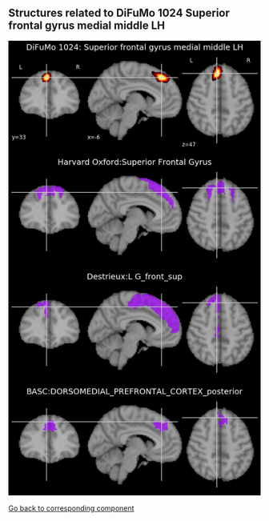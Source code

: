 


## Structures related to DiFuMo 1024 Superior frontal gyrus medial middle LH

![906](906.jpg "Structures related to DiFuMo 1024 Superior frontal gyrus medial middle LH")

[Go back to corresponding component](https://parietal-inria.github.io/DiFuMo/1024/html/906.html)